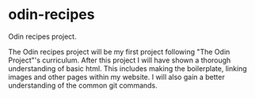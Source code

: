 # odin-recipes
Odin recipes project.

The Odin recipes project will be my first project following "The Odin Project"'s curriculum.
After this project I will have shown a thorough understanding of basic html. This includes
making the boilerplate, linking images and other pages within my website. I will also gain
a better understanding of the common git commands. 